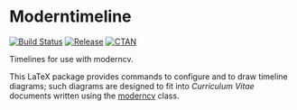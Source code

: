 Moderntimeline
==============

[![Build Status](https://img.shields.io/travis/raphink/moderntimeline/master.svg)](https://travis-ci.org/raphink/moderntimeline)
[![Release](https://img.shields.io/github/release/raphink/moderntimeline.svg)](https://github.com/raphink/moderntimeline/releases)
[![CTAN](https://img.shields.io/ctan/v/moderntimeline.svg)](https://www.ctan.org/pkg/moderntimeline)

Timelines for use with moderncv.

This LaTeX package provides commands to configure and to draw
timeline diagrams; such diagrams are designed to fit into
*Curriculum Vitae* documents written using the
[moderncv](https://www.ctan.org/pkg/moderncv) class.

